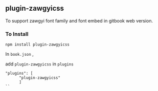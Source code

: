 ## plugin-zawgyicss

To support zawgyi font family and font embed in gitbook web version.


### To Install

```
npm install plugin-zawgyicss
```

In `book.json` ,

add `plugin-zawgyicss` in `plugins`

```
"plugins": [
      "plugin-zawgyicss"
      ]
``
